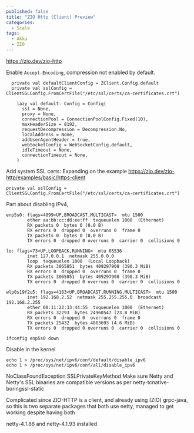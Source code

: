 ```yaml
---
published: false
title: "ZIO Http (Client) Preview"
categories:
  - Scala
tags:
  - Akka
  - ZIO
---
```


https://zio.dev/zio-http

Enable `Accept-Encoding`, compression not enabled by default.
```
  private val defaultClientConfig = ZClient.Config.default
  private val sslConfig = ClientSSLConfig.FromCertFile("/etc/ssl/certs/ca-certificates.crt")
```

```
    lazy val default: Config = Config(
      ssl = None,
      proxy = None,
      connectionPool = ConnectionPoolConfig.Fixed(10),
      maxHeaderSize = 8192,
      requestDecompression = Decompression.No,
      localAddress = None,
      addUserAgentHeader = true,
      webSocketConfig = WebSocketConfig.default,
      idleTimeout = None,
      connectionTimeout = None,
    )
```


Add system SSL certs:
Expanding on the example https://zio.dev/zio-http/examples/basic/https-client

```
private val sslConfig = ClientSSLConfig.FromCertFile("/etc/ssl/certs/ca-certificates.crt")
```


Part about disabling IPv4, 

```
enp5s0: flags=4099<UP,BROADCAST,MULTICAST>  mtu 1500
        ether aa:bb:cc:dd:ee:ff  txqueuelen 1000  (Ethernet)
        RX packets 0  bytes 0 (0.0 B)
        RX errors 0  dropped 0  overruns 0  frame 0
        TX packets 0  bytes 0 (0.0 B)
        TX errors 0  dropped 0 overruns 0  carrier 0  collisions 0

lo: flags=73<UP,LOOPBACK,RUNNING>  mtu 65536
        inet 127.0.0.1  netmask 255.0.0.0
        loop  txqueuelen 1000  (Local Loopback)
        RX packets 3065851  bytes 409297908 (390.3 MiB)
        RX errors 0  dropped 0  overruns 0  frame 0
        TX packets 3065851  bytes 409297908 (390.3 MiB)
        TX errors 0  dropped 0 overruns 0  carrier 0  collisions 0

wlp0s19f2u5: flags=4163<UP,BROADCAST,RUNNING,MULTICAST>  mtu 1500
        inet 192.168.2.52  netmask 255.255.255.0  broadcast 192.168.2.255
        ether 00:11:22:33:44:55  txqueuelen 1000  (Ethernet)
        RX packets 32293  bytes 24960547 (23.8 MiB)
        RX errors 0  dropped 0  overruns 0  frame 0
        TX packets 25432  bytes 4863693 (4.6 MiB)
        TX errors 0  dropped 0 overruns 0  carrier 0  collisions 0
```

```
ifconfig enp5s0 down
```
Disable in the kernel
```
echo 1 > /proc/sys/net/ipv6/conf/default/disable_ipv6
echo 1 > /proc/sys/net/ipv6/conf/all/disable_ipv6
```



NoClassFoundException SSLPrivateKeyMethod
Make sure Netty and Netty's SSL binaries are compatible versions as per netty-tcnative-boringssl-static

Complicated since ZIO-HTTP is a client, and already using (ZIO) grpc-java, so this is two separate packages that both use netty, managed to get working despite having both 

netty-4.1.86 and netty-4.1.93 installed
